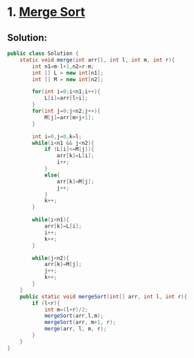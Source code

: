 # 1. [Merge Sort](https://www.codingninjas.com/studio/problems/merge-sort_5846?utm_source=striver&utm_medium=website&utm_campaign=a_zcoursetuf&leftPanelTab=0)
## Solution:

```Java
public class Solution {
    static void merge(int arr[], int l, int m, int r){
        int n1=m-l+1,n2=r-m;
        int [] L = new int[n1];
        int [] M = new int[n2];

        for(int i=0;i<n1;i++){
            L[i]=arr[l+i];
        }
        for(int j=0;j<n2;j++){
            M[j]=arr[m+j+1];
        }

        int i=0,j=0,k=l;
        while(i<n1 && j<n2){
            if (L[i]<=M[j]){
                arr[k]=L[i];
                i++;
            }
            else{
                arr[k]=M[j];
                j++;
            }
            k++;
        }

        while(i<n1){
            arr[k]=L[i];
            i++;
            k++;
        }

        while(j<n2){
            arr[k]=M[j];
            j++;
            k++;
        }
    }
    public static void mergeSort(int[] arr, int l, int r){
        if (l<r){
            int m=(l+r)/2;
            mergeSort(arr,l,m);
            mergeSort(arr, m+1, r);
            merge(arr, l, m, r);
        }
    }
}
```
